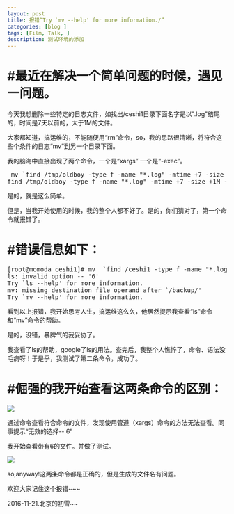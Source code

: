 ```yaml
---
layout: post
title: 报错“Try `mv --help' for more information./”
categories: [blog ]
tags: [Film, Talk, ]
description: 测试环境的添加
---	   
```


# #最近在解决一个简单问题的时候，遇见一问题。

今天我想删除一些特定的日志文件，如找出/ceshi1目录下面名字是以".log"结尾的，时间是7天以前的，大于1M的文件。

大家都知道，搞运维的，不能随便用“rm”命令，so，我的思路很清晰，将符合这些个条件的日志“mv”到另一个目录下面。

我的脑海中直接出现了两个命令，一个是“xargs” 一个是“-exec”。

<pre>
 mv `find /tmp/oldboy -type f -name "*.log" -mtime +7 -size +1M|xargs ls` /tmp/
find /tmp/oldboy -type f -name "*.log" -mtime +7 -size +1M -exec mv {} /tmp/ \;
</pre>

是的，就是这么简单。

但是，当我开始使用的时候，我的整个人都不好了。是的，你们猜对了，第一个命令就报错了。

# #错误信息如下：

<pre>
[root@momoda ceshi1]# mv  `find /ceshi1 -type f -name "*.log" -mtime +7 -size +1M|xargs ls` /backup/
ls: invalid option -- '6'
Try `ls --help' for more information.
mv: missing destination file operand after `/backup/'
Try `mv --help' for more information.
</pre>

看到以上报错，我开始思考人生，搞运维这么久，他居然提示我查看“ls”命令和“mv”命令的帮助。

是的，没错，暴脾气的我妥协了。

我查看了ls的帮助，google了ls的用法。查完后，我整个人憔悴了，命令、语法没毛病呀！于是乎，我测试了第二条命令，成功了。

# #倔强的我开始查看这两条命令的区别：

![](http://p1.bpimg.com/567571/af28bc35ce397cd1.png)

通过命令查看符合命令的文件，发现使用管道（xargs）命令的方法无法查看。同事提示“无效的选择-- 6”

我开始查看带有6的文件。并做了测试。

![](http://i1.piimg.com/567571/cabea5afee2e5c09.png)

so,anyway!这两条命令都是正确的，但是生成的文件名有问题。

欢迎大家记住这个报错~~~ 

2016-11-21.北京的初雪~~
